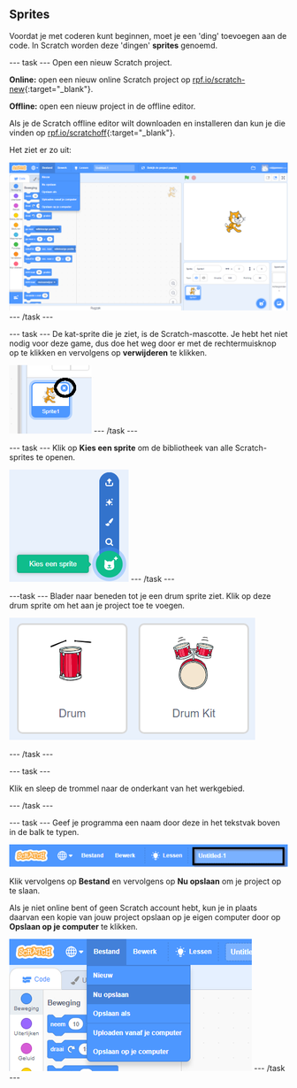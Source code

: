 ## Sprites

Voordat je met coderen kunt beginnen, moet je een 'ding' toevoegen aan de code. In Scratch worden deze 'dingen' **sprites** genoemd.

--- task --- Open een nieuw Scratch project.

**Online:** open een nieuw online Scratch project op [rpf.io/scratch-new](http://rpf.io/scratch-new){:target="_blank"}.

**Offline:** open een nieuw project in de offline editor.

Als je de Scratch offline editor wilt downloaden en installeren dan kun je die vinden op [rpf.io/scratchoff](http://rpf.io/scratchoff){:target="_blank"}.

Het ziet er zo uit:

![screenshot](images/band-scratch.png) 
--- /task --- 

--- task --- De kat-sprite die je ziet, is de Scratch-mascotte. Je hebt het niet nodig voor deze game, dus doe het weg door er met de rechtermuisknop op te klikken en vervolgens op **verwijderen** te klikken.

![screenshot](images/band-delete-annotated.png) --- /task ---

--- task --- Klik op **Kies een sprite** om de bibliotheek van alle Scratch-sprites te openen.

![screenshot](images/band-sprite-library.png) --- /task ---

---task --- Blader naar beneden tot je een drum sprite ziet. Klik op deze drum sprite om het aan je project toe te voegen.

![screenshot](images/band-sprite-drum.png)

--- /task ---

--- task ---

Klik en sleep de trommel naar de onderkant van het werkgebied.

--- /task ---

--- task --- Geef je programma een naam door deze in het tekstvak boven in de balk te typen.

![name](images/band-name-annotated.png)

Klik vervolgens op **Bestand** en vervolgens op **Nu opslaan** om je project op te slaan.

Als je niet online bent of geen Scratch account hebt, kun je in plaats daarvan een kopie van jouw project opslaan op je eigen computer door op **Opslaan op je computer** te klikken.

![screenshot](images/band-save.png) --- /task ---